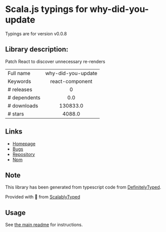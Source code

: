 
# Scala.js typings for why-did-you-update

Typings are for version v0.0.8

## Library description:
Patch React to discover unnecessary re-renders

|                    |                 |
| ------------------ | :-------------: |
| Full name          | why-did-you-update |
| Keywords           | react-component |
| # releases         | 0 |
| # dependents       | 0.0 |
| # downloads        | 130833.0 |
| # stars            | 4088.0 |

## Links
- [Homepage](https://github.com/maicki/why-did-you-update#readme)
- [Bugs](https://github.com/maicki/why-did-you-update/issues)
- [Repository](https://github.com/maicki/why-did-you-update)
- [Npm](https://www.npmjs.com/package/why-did-you-update)
    


## Note
This library has been generated from typescript code from [DefinitelyTyped](https://definitelytyped.org).

Provided with :purple_heart: from [ScalablyTyped](https://github.com/oyvindberg/ScalablyTyped)

## Usage
See [the main readme](../../readme.md) for instructions.


